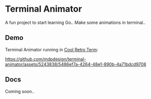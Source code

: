 # Terminal Animator

A fun project to start learning Go.. Make some animations in terminal..

## Demo

Terminal Animator running in [Cool Retro Term](https://github.com/Swordfish90/cool-retro-term):

https://github.com/mdpdesign/terminal-animator/assets/5243838/5486ef7a-4264-48e1-890b-4a71bdcd9708

## Docs

Coming soon..
